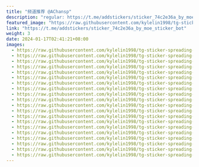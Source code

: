 ```yaml
---
title: "频道推荐 @AChansp"
description: "regular: https://t.me/addstickers/sticker_74c2e36a_by_moe_sticker_bot"
featured_image: "https://raw.githubusercontent.com/kylelin1998/tg-sticker-spreading-worldwide-images/main/img/c98fcb39-7b9f-4747-9beb-b0ab74d96f81.jpg"
link: "https://t.me/addstickers/sticker_74c2e36a_by_moe_sticker_bot"
weight: 3
date: 2024-01-17T02:41:21+08:00
images:
  - https://raw.githubusercontent.com/kylelin1998/tg-sticker-spreading-worldwide-images/main/img/c98fcb39-7b9f-4747-9beb-b0ab74d96f81.jpg
  - https://raw.githubusercontent.com/kylelin1998/tg-sticker-spreading-worldwide-images/main/img/406ff2e4-231b-4a90-9bb0-7d269b071d47.jpg
  - https://raw.githubusercontent.com/kylelin1998/tg-sticker-spreading-worldwide-images/main/img/076be66a-efd1-4b0a-b89d-cb961cb78209.jpg
  - https://raw.githubusercontent.com/kylelin1998/tg-sticker-spreading-worldwide-images/main/img/46e5d28f-0037-4662-85d0-b5e9053fe145.jpg
  - https://raw.githubusercontent.com/kylelin1998/tg-sticker-spreading-worldwide-images/main/img/4f557e8f-961b-40de-b167-d59c87c5cd68.jpg
  - https://raw.githubusercontent.com/kylelin1998/tg-sticker-spreading-worldwide-images/main/img/64b2c2cd-f2a2-4691-ad61-444238aad915.jpg
  - https://raw.githubusercontent.com/kylelin1998/tg-sticker-spreading-worldwide-images/main/img/8c64841a-16bb-4ec1-9c4d-17e54a48d37d.jpg
  - https://raw.githubusercontent.com/kylelin1998/tg-sticker-spreading-worldwide-images/main/img/38d56133-da83-498f-baf0-9becadb29a07.jpg
  - https://raw.githubusercontent.com/kylelin1998/tg-sticker-spreading-worldwide-images/main/img/12c9706c-2893-4878-bc63-0bd9b347e246.jpg
  - https://raw.githubusercontent.com/kylelin1998/tg-sticker-spreading-worldwide-images/main/img/e4e265e7-3e3d-4c2a-a6a4-14e8a911c600.jpg
  - https://raw.githubusercontent.com/kylelin1998/tg-sticker-spreading-worldwide-images/main/img/b20a96a1-46aa-4e54-965a-e41b9f312f65.jpg
  - https://raw.githubusercontent.com/kylelin1998/tg-sticker-spreading-worldwide-images/main/img/34ad8582-397e-4e36-97f0-0161a3e1020c.jpg
  - https://raw.githubusercontent.com/kylelin1998/tg-sticker-spreading-worldwide-images/main/img/9124da31-e33b-498c-becb-59c32a346d03.jpg
  - https://raw.githubusercontent.com/kylelin1998/tg-sticker-spreading-worldwide-images/main/img/84d46ca1-9f4c-449d-b98d-32ebd7d371f5.jpg
  - https://raw.githubusercontent.com/kylelin1998/tg-sticker-spreading-worldwide-images/main/img/f6aede3a-01f9-4183-89c5-5d8b2224f582.jpg
  - https://raw.githubusercontent.com/kylelin1998/tg-sticker-spreading-worldwide-images/main/img/4cdf2ec6-1faa-48a4-8874-82ea3baf398a.jpg
  - https://raw.githubusercontent.com/kylelin1998/tg-sticker-spreading-worldwide-images/main/img/cde2aec3-c79e-4340-96c7-d60a6ff6c1cc.jpg
  - https://raw.githubusercontent.com/kylelin1998/tg-sticker-spreading-worldwide-images/main/img/8c1b15bd-1143-4101-a8a6-be69130b482d.jpg
  - https://raw.githubusercontent.com/kylelin1998/tg-sticker-spreading-worldwide-images/main/img/b09f455f-2c6a-4711-9a15-d4ba8e9602fd.jpg
  - https://raw.githubusercontent.com/kylelin1998/tg-sticker-spreading-worldwide-images/main/img/bc94f0e0-b77c-407f-83cb-548a8e0cdf64.jpg
---
```


